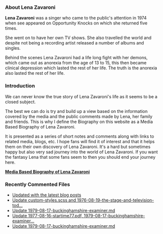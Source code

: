 ### About Lena Zavaroni

<p><strong>Lena Zavaroni</strong> was a singer who came to the public's attention in 1974 when see appeared on Opportunity Knocks on which she returned five times.</p>

<p>She went on to have her own TV shows. She also travelled the world and despite not being a recording artist released a number of albums and singles.</p>

<p>Behind the scenes Lena Zavaroni had a life long fight with her demons, which came out as anorexia from the age of 13 to 15, this then became clinical depression which lasted the rest of her life. The truth is the anorexia also lasted the rest of her life.</p>

### Introduction

<p>We can never know the true story of Lena Zavaroni's life as it seems to be a closed subject.</p>

<p>The best we can do is try and build up a view based on the information covered by the media and the public comments made by Lena, her family and friends. This is why I define the Biography on this website as a Media Based Biography of Lena Zavaroni.</p>

<p>It is presented as a series of short notes and comments along with links to related media, blogs, etc. I hope fans will find it of interest and that it helps them on their own discovery of Lena Zavaroni. It's a hard but sometimes happy but also very sad journey into the world of Lena Zavaroni. If you want the fantasy Lena that some fans seem to then you should end your journey here.</p>

<a href="https://fanzoflenazavaroni.github.io/1963-11-04-lena-zavaroni/"><strong>Media Based Biography of Lena Zavaroni</strong></a>

### Recently Commented Files

<!-- BLOG-POST-LIST:START -->
- [Updated with the latest blog posts](https://github.com/FanzOfLenaZavaroni/fanzoflenazavaroni.github.io/commit/6b359335dc47c94e441993d159a64b7c0e228531)
- [Update custom-styles.scss and 1976-08-19-the-stage-and-television-tod…](https://github.com/FanzOfLenaZavaroni/fanzoflenazavaroni.github.io/commit/c6ff88ade0fafbf1eab31b7c4ae24ad64c736bfe)
- [Update 1979-08-17-buckinghamshire-examiner.md](https://github.com/FanzOfLenaZavaroni/fanzoflenazavaroni.github.io/commit/e04cc18f70a9d87d8c4ca0bc3e846270bb23dc1c)
- [Update 1977-08-16-startime77.pdf, 1979-08-17-buckinghamshire-examiner…](https://github.com/FanzOfLenaZavaroni/fanzoflenazavaroni.github.io/commit/02a17c3db6bb9021c283b91deb30f93944cd0470)
- [Update 1979-08-17-buckinghamshire-examiner.md](https://github.com/FanzOfLenaZavaroni/fanzoflenazavaroni.github.io/commit/3f4be72333d17ec5b12d0386c5c4ea1439bdeb9e)
<!-- BLOG-POST-LIST:END -->
